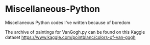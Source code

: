 # Miscellaneous-Python
Miscellaneous Python codes I've written because of boredom

The archive of paintings for VanGogh.py can be found on this Kaggle dataset
https://www.kaggle.com/pointblanc/colors-of-van-gogh
